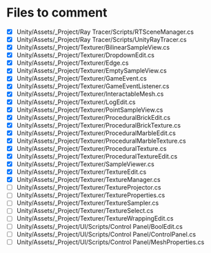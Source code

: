 # Files to comment

- [x] Unity/Assets/_Project/Ray Tracer/Scripts/RTSceneManager.cs
- [x] Unity/Assets/_Project/Ray Tracer/Scripts/UnityRayTracer.cs
- [x] Unity/Assets/_Project/Texturer/BilinearSampleView.cs
- [x] Unity/Assets/_Project/Texturer/DropdownEdit.cs
- [x] Unity/Assets/_Project/Texturer/Edge.cs
- [x] Unity/Assets/_Project/Texturer/EmptySampleView.cs
- [x] Unity/Assets/_Project/Texturer/GameEvent.cs
- [x] Unity/Assets/_Project/Texturer/GameEventListener.cs
- [x] Unity/Assets/_Project/Texturer/InteractableMesh.cs
- [x] Unity/Assets/_Project/Texturer/LogEdit.cs
- [x] Unity/Assets/_Project/Texturer/PointSampleView.cs
- [x] Unity/Assets/_Project/Texturer/ProceduralBrickEdit.cs
- [x] Unity/Assets/_Project/Texturer/ProceduralBrickTexture.cs
- [x] Unity/Assets/_Project/Texturer/ProceduralMarbleEdit.cs
- [x] Unity/Assets/_Project/Texturer/ProceduralMarbleTexture.cs
- [x] Unity/Assets/_Project/Texturer/ProceduralTexture.cs
- [x] Unity/Assets/_Project/Texturer/ProceduralTextureEdit.cs
- [x] Unity/Assets/_Project/Texturer/SampleViewer.cs
- [x] Unity/Assets/_Project/Texturer/TextureEdit.cs
- [x] Unity/Assets/_Project/Texturer/TextureManager.cs
- [ ] Unity/Assets/_Project/Texturer/TextureProjector.cs
- [ ] Unity/Assets/_Project/Texturer/TextureProperties.cs
- [ ] Unity/Assets/_Project/Texturer/TextureSampler.cs
- [ ] Unity/Assets/_Project/Texturer/TextureSelect.cs
- [ ] Unity/Assets/_Project/Texturer/TextureWrappingEdit.cs
- [ ] Unity/Assets/_Project/UI/Scripts/Control Panel/BoolEdit.cs
- [ ] Unity/Assets/_Project/UI/Scripts/Control Panel/ControlPanel.cs
- [ ] Unity/Assets/_Project/UI/Scripts/Control Panel/MeshProperties.cs
